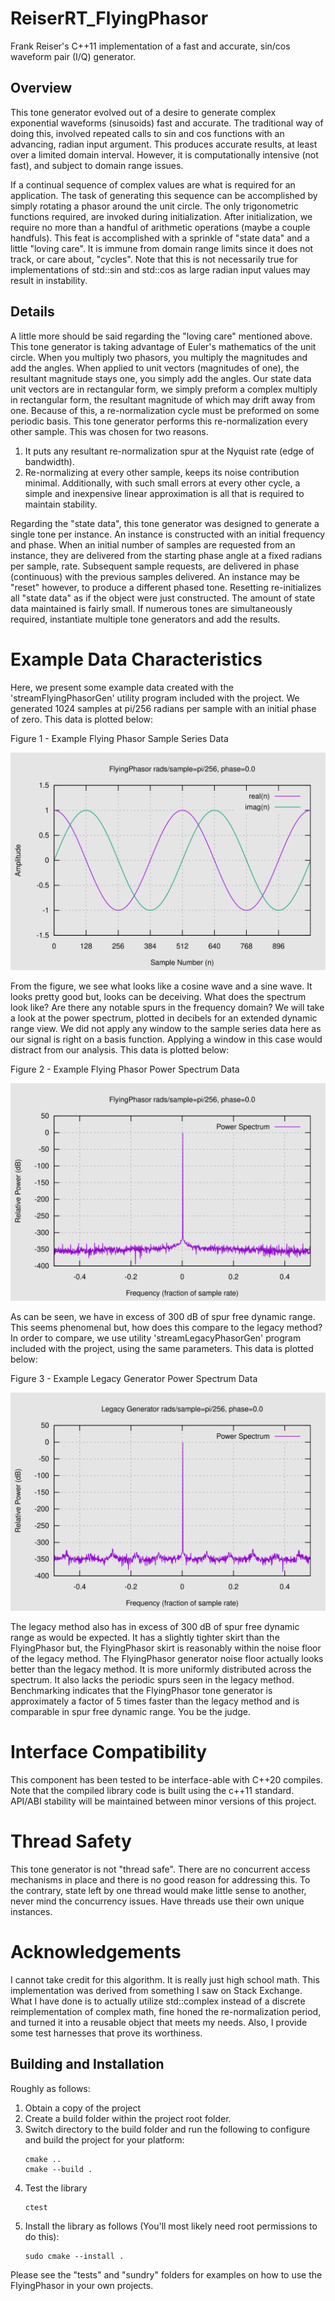 # ReiserRT_FlyingPhasor

Frank Reiser's C++11 implementation of a fast and accurate, sin/cos waveform pair (I/Q) generator.

## Overview
This tone generator evolved out of a desire to generate complex exponential waveforms (sinusoids) fast and accurate.
The traditional way of doing this, involved repeated calls to sin and cos functions with an advancing,
radian input argument. This produces accurate results, at least over a limited domain interval.
However, it is computationally intensive (not fast), and subject to domain range issues.

If a continual sequence of complex values are what is required for an application.
The task of generating this sequence can be accomplished by simply rotating a phasor around the unit circle.
The only trigonometric functions required, are invoked during initialization.
After initialization, we require no more than a handful of arithmetic operations (maybe a couple handfuls).
This feat is accomplished with a sprinkle of "state data" and a little "loving care".
It is immune from domain range limits since it does not track, or care about, "cycles".
Note that this is not necessarily true for implementations of std::sin and std::cos as large radian
input values may result in instability. 

## Details
A little more should be said regarding the "loving care" mentioned above.
This tone generator is taking advantage of Euler's mathematics of the unit circle.
When you multiply two phasors, you multiply the magnitudes and add the angles.
When applied to unit vectors (magnitudes of one), the resultant magnitude stays one,
you simply add the angles. Our state data unit vectors are in rectangular form,
we simply preform a complex multiply in rectangular form, the resultant magnitude
of which may drift away from one. Because of this, a re-normalization cycle must be
preformed on some periodic basis. This tone generator performs
this re-normalization every other sample. This was chosen for two reasons.
1) It puts any resultant re-normalization spur at the Nyquist rate (edge of bandwidth).
2) Re-normalizing at every other sample, keeps its noise contribution minimal.
Additionally, with such small errors at every other cycle,
a simple and inexpensive linear approximation is all that is required to maintain stability.

Regarding the "state data", this tone generator was designed to generate a single tone per instance.
An instance is constructed with an initial frequency and phase.
When an initial number of samples are requested from an instance, they are delivered
from the starting phase angle at a fixed radians per sample, rate. Subsequent sample requests,
are delivered in phase (continuous) with the previous samples delivered. An instance
may be "reset" however, to produce a different phased tone. Resetting re-initializes all "state data"
as if the object were just constructed. The amount of state data maintained is fairly small.
If numerous tones are simultaneously required, instantiate multiple tone generators and add the
results.

# Example Data Characteristics
Here, we present some example data created with the 'streamFlyingPhasorGen' utility program included
with the project. We generated 1024 samples at pi/256 radians per sample with an initial phase of zero.
This data is plotted below:

Figure 1 - Example Flying Phasor Sample Series Data

![Figure 1](graphics/figure1.svg)

From the figure, we see what looks like a cosine wave and a sine wave. It looks pretty good but, looks
can be deceiving. What does the spectrum look like? Are there any notable spurs in the frequency domain?
We will take a look at the power spectrum, plotted in decibels for an extended dynamic range view. We
did not apply any window to the sample series data here as our signal is right on a basis function.
Applying a window in this case would distract from our analysis.
This data is plotted below:

Figure 2 - Example Flying Phasor Power Spectrum Data

![Figure 2](graphics/figure2.svg)

As can be seen, we have in excess of 300 dB of spur free dynamic range. This seems phenomenal but, how
does this compare to the legacy method? In order to compare, we use utility 'streamLegacyPhasorGen'
program included with the project, using the same parameters.
This data is plotted below:

Figure 3 - Example Legacy Generator Power Spectrum Data

![Figure 3](graphics/figure3.svg)

The legacy method also has in excess of 300 dB of spur free dynamic range as would be
expected. It has a slightly tighter skirt than the FlyingPhasor but, the FlyingPhasor skirt
is reasonably within the noise floor of the legacy method. The FlyingPhasor generator noise floor actually
looks better than the legacy method. It is more uniformly distributed across the spectrum.
It also lacks the periodic spurs seen in the legacy method. 
Benchmarking indicates that the FlyingPhasor tone generator is approximately a factor of 5 times
faster than the legacy method and is comparable in spur free dynamic range. You be the judge.

# Interface Compatibility
This component has been tested to be interface-able with C++20 compiles. Note that the compiled library code
is built using the c++11 standard. API/ABI stability will be maintained between minor versions of this project. 

# Thread Safety
This tone generator is not "thread safe". There are no concurrent access mechanisms
in place and there is no good reason for addressing this. To the contrary,
state left by one thread would make little sense to another, never mind the concurrency issues.
Have threads use their own unique instances.

# Acknowledgements
I cannot take credit for this algorithm. It is really just high school math.
This implementation was derived from something I saw on Stack Exchange.
What I have done is to actually utilize std::complex instead of a discrete reimplementation
of complex math, fine honed the re-normalization period, and turned it into a reusable object that
meets my needs. Also, I provide some test harnesses that prove its worthiness. 

## Building and Installation
Roughly as follows:
1) Obtain a copy of the project
2) Create a build folder within the project root folder.
3) Switch directory to the build folder and run the following
   to configure and build the project for your platform:
   ```
   cmake ..
   cmake --build .
   ```
4) Test the library
   ```
   ctest
   ```
5) Install the library as follows (You'll most likely
   need root permissions to do this):
   ```
   sudo cmake --install .
   ```
Please see the "tests" and "sundry" folders for examples on how to use the FlyingPhasor in
your own projects.
